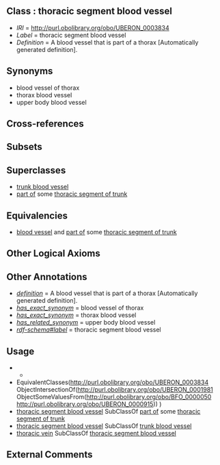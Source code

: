 
## Class : thoracic segment blood vessel

 * *IRI* = http://purl.obolibrary.org/obo/UBERON_0003834
 * *Label* = thoracic segment blood vessel
 * *Definition* = A blood vessel that is part of a thorax [Automatically generated definition].

## Synonyms

 * blood vessel of thorax
 * thorax blood vessel
 * upper body blood vessel

## Cross-references


## Subsets


## Superclasses

 * [trunk blood vessel](../../UBERON/13/UBERON_0003513.md)
 * [part of](../../BFO/50/BFO_0000050.md) some [thoracic segment of trunk](../../UBERON/15/UBERON_0000915.md)

## Equivalencies

 * [blood vessel](../../UBERON/81/UBERON_0001981.md) and [part of](../../BFO/50/BFO_0000050.md) some [thoracic segment of trunk](../../UBERON/15/UBERON_0000915.md)

## Other Logical Axioms


## Other Annotations

 * *[definition](../../IAO/15/IAO_0000115.md)* = A blood vessel that is part of a thorax [Automatically generated definition].
 * *[has_exact_synonym](../../ym/oboInOwl#hasExactSynonym.md)* = blood vessel of thorax
 * *[has_exact_synonym](../../ym/oboInOwl#hasExactSynonym.md)* = thorax blood vessel
 * *[has_related_synonym](../../ym/oboInOwl#hasRelatedSynonym.md)* = upper body blood vessel
 * *[rdf-schema#label](../../el/rdf-schema#label.md)* = thoracic segment blood vessel

## Usage

 * -
 * EquivalentClasses(<http://purl.obolibrary.org/obo/UBERON_0003834> ObjectIntersectionOf(<http://purl.obolibrary.org/obo/UBERON_0001981> ObjectSomeValuesFrom(<http://purl.obolibrary.org/obo/BFO_0000050> <http://purl.obolibrary.org/obo/UBERON_0000915>)) )
 * [thoracic segment blood vessel](../../UBERON/34/UBERON_0003834.md) SubClassOf [part of](../../BFO/50/BFO_0000050.md) some [thoracic segment of trunk](../../UBERON/15/UBERON_0000915.md)
 * [thoracic segment blood vessel](../../UBERON/34/UBERON_0003834.md) SubClassOf [trunk blood vessel](../../UBERON/13/UBERON_0003513.md)
 * [thoracic vein](../../UBERON/94/UBERON_0005194.md) SubClassOf [thoracic segment blood vessel](../../UBERON/34/UBERON_0003834.md)

## External Comments

